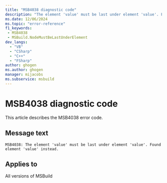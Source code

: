 ```yaml
---
title: "MSB4038 diagnostic code"
description: "The element 'value' must be last under element 'value'. Found element 'value' instead."
ms.date: 12/06/2024
ms.topic: "error-reference"
f1_keywords:
 - MSB4038
 - MSBuild.NodeMustBeLastUnderElement
dev_langs:
  - "VB"
  - "CSharp"
  - "C++"
  - "FSharp"
author: ghogen
ms.author: ghogen
manager: mijacobs
ms.subservice: msbuild
---
```


# MSB4038 diagnostic code

<!-- :::ErrorDefinitionDescription::: -->
<!-- :::editable-content name="introDescription"::: -->
This article describes the MSB4038 error code.
<!-- :::editable-content-end::: -->

## Message text

`MSB4038: The element 'value' must be last under element 'value'. Found element 'value' instead.`

<!-- :::editable-content name="postOutputDescription"::: -->
<!--
{StrBegin="MSB4038: "}
-->
<!-- :::editable-content-end::: -->
<!-- :::ErrorDefinitionDescription-end::: -->

## Applies to

All versions of MSBuild
